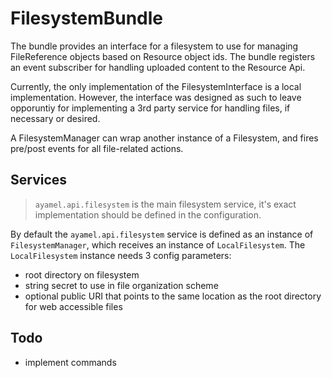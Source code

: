 # FilesystemBundle #

The bundle provides an interface for a filesystem to use for managing FileReference objects based on Resource object ids.  The bundle registers an event subscriber for handling uploaded content to the Resource Api.

Currently, the only implementation of the FilesystemInterface is a local implementation.  However, the interface was designed as such to leave opporuntiy for implementing a 3rd party service for handling files, if necessary or desired.

A FilesystemManager can wrap another instance of a Filesystem, and fires pre/post events for all file-related actions.

## Services ##

> `ayamel.api.filesystem` is the main filesystem service, it's exact implementation should be defined in the configuration.

By default the `ayamel.api.filesystem` service is defined as an instance of `FilesystemManager`, which receives an instance of `LocalFilesystem`.  The `LocalFilesystem` instance needs 3 config parameters:

* root directory on filesystem
* string secret to use in file organization scheme
* optional public URI that points to the same location as the root directory for web accessible files

## Todo ##

* implement commands